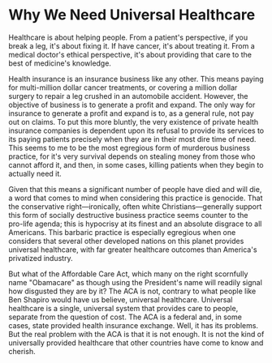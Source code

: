 # Why We Need Universal Healthcare

Healthcare is about helping people. From a patient's perspective, if you break a leg, it's about fixing it. If have cancer, it's about treating it. From a medical doctor's ethical perspective, it's about providing that care to the best of medicine's knowledge.

Health insurance is an insurance business like any other. This means paying for multi-million dollar cancer treatments, or covering a million dollar surgery to repair a leg crushed in an automobile accident. However, the objective of business is to generate a profit and expand. The only way for insurance to generate a profit and expand is to, as a general rule, not pay out on claims. To put this more bluntly, the very existence of private health insurance companies is dependent upon its refusal to provide its services to its paying patients precisely when they are in their most dire time of need. This seems to me to be the most egregious form of murderous business practice, for it's very survival depends on stealing money from those who cannot afford it, and then, in some cases, killing patients when they begin to actually need it.

Given that this means a significant number of people have died and will die, a word that comes to mind when considering this practice is genocide. That the conservative right&mdash;ironically, often white Christians&mdash;generally support this form of socially destructive business practice seems counter to the pro-life agenda; this is hypocrisy at its finest and an absolute disgrace to all Americans. This barbaric practice is especially egregious when one considers that several other developed nations on this planet provides universal healthcare, with far greater healthcare outcomes than America's privatized industry.

But what of the Affordable Care Act, which many on the right scornfully name "Obamacare" as though using the President's name will readily signal how disgusted they are by it? The ACA is not, contrary to what people like Ben Shapiro would have us believe, universal healthcare. Universal healthcare is a single, universal system that provides care to people, separate from the question of cost. The ACA is a federal and, in some cases, state provided health insurance exchange. Well, it has its problems. But the real problem with the ACA is that it is not enough. It is not the kind of universally provided healthcare that other countries have come to know and cherish.
